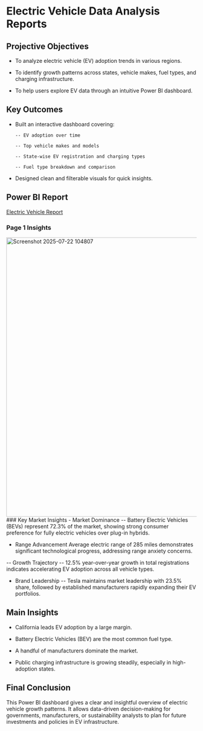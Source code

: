 # Electric Vehicle Data Analysis Reports

## Projective Objectives 
- To analyze electric vehicle (EV) adoption trends in various regions.

- To identify growth patterns across states, vehicle makes, fuel types, and charging infrastructure.

- To help users explore EV data through an intuitive Power BI dashboard.

## Key Outcomes
- Built an interactive dashboard covering:

      -- EV adoption over time

      -- Top vehicle makes and models

      -- State-wise EV registration and charging types

      -- Fuel type breakdown and comparison

- Designed clean and filterable visuals for quick insights.

## Power BI Report

<a href = "https://github.com/tejareddy45/Electric-Vehicle-Analysis----Power-BI/blob/main/Electric%20Vechicle.pbix"> Electric Vehicle Report </a>

### Page 1 Insights
<img width="1311" height="739" alt="Screenshot 2025-07-22 104807" src="https://github.com/user-attachments/assets/b9121a5b-37d8-4ccf-b3f7-0c8b52cfd334" />
### Key Market Insights
- Market Dominance
-- Battery Electric Vehicles (BEVs) represent 72.3% of the market, showing strong consumer preference for fully electric vehicles over plug-in hybrids.

- Range Advancement
Average electric range of 285 miles demonstrates significant technological progress, addressing range anxiety concerns.

-- Growth Trajectory
-- 12.5% year-over-year growth in total registrations indicates accelerating EV adoption across all vehicle types.

- Brand Leadership
-- Tesla maintains market leadership with 23.5% share, followed by established manufacturers rapidly expanding their EV portfolios.


## Main Insights
- California leads EV adoption by a large margin.

- Battery Electric Vehicles (BEV) are the most common fuel type.

- A handful of manufacturers dominate the market.

- Public charging infrastructure is growing steadily, especially in high-adoption states.

## Final Conclusion
This Power BI dashboard gives a clear and insightful overview of electric vehicle growth patterns. It allows data-driven decision-making for governments, manufacturers, or sustainability analysts to plan for future investments and policies in EV infrastructure.

